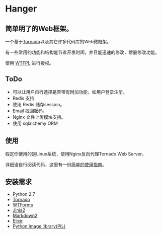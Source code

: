 # Hanger
## 简单明了的Web框架。

一个基于[Tornado](http://www.tornadoweb.org/)以及其它许多代码库的Web微框架。

有一些常用的功能和结构能节省开发时间，并且能迅速的修改，增删修改功能。

使用 [WTFPL](http://sam.zoy.org/wtfpl/COPYING) 进行授权。

## ToDo

* 可以让用户自行选择是否带有附加功能，如用户登录注册。
* Redis 支持
* 使用 Redis 储存session。
* Email 找回密码。
* Nginx 文件上传模块支持。
* 使用 sqlalchemy ORM

## 使用

假定你使用的是Linux系统，使用Nginx反向代理Tornado Web Server。

详细请自行阅读代码，这里有一份[简单的使用指南](https://github.com/tioover/hanger/wiki)。

## 安装需求

* Python 2.7
* [Tornado](http://www.tornadoweb.org/)
* [WTForms](http://wtforms.simplecodes.com/docs/dev/)
* [Jinja2](http://jinja.pocoo.org/docs/)
* [Markdown2](https://github.com/trentm/python-markdown2)
* [Elixir](http://elixir.ematia.de/trac/wiki)
* [Python Image library(PIL)](http://www.pythonware.com/products/pil/)
